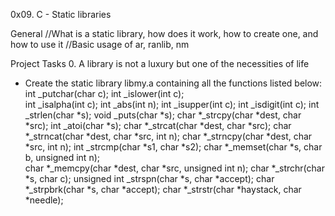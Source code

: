 0x09. C - Static libraries

General
//What is a static library, how does it work, how to create one, and how to use it
//Basic usage of ar, ranlib, nm





Project Tasks
0. A library is not a luxury but one of the necessities of life
   - Create the static library libmy.a containing all the functions listed below:
     int _putchar(char c);
     int _islower(int c);	
     int _isalpha(int c);
     int _abs(int n);
     int _isupper(int c);
     int _isdigit(int c);
     int _strlen(char *s);
     void _puts(char *s);
     char *_strcpy(char *dest, char *src);
     int _atoi(char *s);
     char *_strcat(char *dest, char *src);
     char *_strncat(char *dest, char *src, int n);
     char *_strncpy(char *dest, char *src, int n);
     int _strcmp(char *s1, char *s2);
     char *_memset(char *s, char b, unsigned int n);	
     char *_memcpy(char *dest, char *src, unsigned int n);
     char *_strchr(char *s, char c);
     unsigned int _strspn(char *s, char *accept);
     char *_strpbrk(char *s, char *accept);
     char *_strstr(char *haystack, char *needle);
     